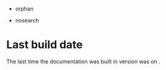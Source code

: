   - orphan

  - nosearch

# Last build date

The last time the documentation was built in version was on .
